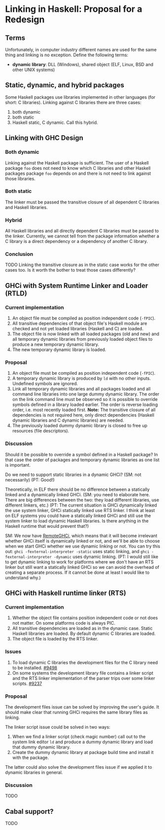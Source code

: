 # Linking in Haskell: Proposal for a Redesign

## Terms


Unfortunately, in computer industry different names are used for the same thing and linking is no exception. Define the following terms:

- **dynamic library**: DLL (Windows), shared object (ELF, Linux, BSD and other UNIX systems)

## Static, dynamic, and hybrid packages


Some Haskell packages use libraries implemented in other languages (for short: C libraries). Linking against C libraries there are three cases:

1. both dynamic
1. both static
1. Haskell static, C dynamic. Call this hybrid.

## Linking with GHC Design

### Both dynamic


Linking against the Haskell package is sufficient. The user of a Haskell package `foo` does not need to know which C libraries and other Haskell packages package `foo` depends on and there is not need to link against those libraries.

### Both static


The linker must be passed the transitive closure of all dependent C libraries and Haskell libraries.

### Hybrid


All Haskell libraries and all directly dependent C libraries must be passed to the linker. Currently, we cannot tell from the package information whether a C library is a direct dependency or a dependency of another C library.

### Conclusion

TODO
Linking the transitive closure as in the static case works for the other cases too. Is it worth the bother to treat those cases differently?

## GHCi with System Runtime Linker and Loader (RTLD)

### Current implementation

1. An object file must be compiled as position independent code (`-fPIC`). 
1. All transitive dependencies of that object file's Haskell module are checked and not yet loaded libraries (Haskell and C) are loaded.
1. The object file is now linked with all loaded packages (old and new) and all temporary dynamic libraries from previously loaded object files to produce a new temporary dynamic library.
1. The new temporary dynamic library is loaded.

### Proposal

1. An object file must be compiled as position independent code (`-fPIC`).
1. A temporary dynamic library is produced by `ld` with no other inputs. Undefined symbols are ignored.
1. Link all temporary dynamic libraries and all packages loaded and all command line libraries into one large dummy dynamic library. The order on the link command line must be observed so it is possible to override symbols defined in a library loaded earlier. The order is reverse loading order, i.e. most recently loaded first. **Note:** The transitive closure of all dependencies is not required here, only direct dependencies (Haskell dynamic libraries and C dynamic libraries) are needed.
1. The previously loaded dummy dynamic library is closed to free up resources (file descriptors).

### Discussion


Should it be possible to override a symbol defined in a Haskell package? In that case the order of packages and temporary dynamic libraries as one list is important. 


Do we need to support static libraries in a dynamic GHCi? (SM: not necessarily) (PT: Good!)


Theoretically, in ELF there should be no difference between a statically linked and a dynamically linked GHCi.  (SM: you need to elaborate here.  There are big differences between the two: they load different libraries, use different linkers, etc.) (PT: The current situation is GHCi dynamically linked the use system linker, GHCi statically linked use RTS linker. I think at least on ELF systems you could have a statically linked GHCi and still use the system linker to load dynamic Haskell libraries. Is there anything in the Haskell runtime that would prevent that?)


SM: We now have [RemoteGHCi](remote-gh-ci), which means that it will become irrelevant whether GHCi itself is dynamically linked or not, and we'll be able to choose when we start GHCi whether we use dynamic linking or not.  You can try this out: `ghci -fexternal-interpreter -static` uses static linking, and `ghci -fexternal-interpreter -dynamic` uses dynamic linking. (PT: I would still like to get dynamic linking to work for platforms where we don't have an RTS linker but still want a statically linked GHCi so we can avoid the overhead of creating a separate process. If it cannot be done at least I would like to understand why.)

## GHCi with Haskell runtime linker (RTS)

### Current implementation

1. Whether the object file contains position independent code or not does not matter. On some platforms code is always PIC.
1. All transitive dependencies are loaded as in the dynamic case. Static Haskell libraries are loaded. By default dynamic C libraries are loaded.
1. The object file is loaded by the RTS linker.

### Issues

1. To load dynamic C libraries the development files for the C library need to be installed. [\#9498](https://gitlab.haskell.org//ghc/ghc/issues/9498)
1. On some systems the development library file contains a linker script and the RTS linker implementation of the parser trips over some linker scripts. [\#9237](https://gitlab.haskell.org//ghc/ghc/issues/9237)

### Proposal


The development files issue can be solved by improving the user's guide. It should make clear that running GHCi requires the same library files as linking.


The linker script issue could be solved in two ways:

1. When we find a linker script (check magic number) call out to the system link editor `ld` and produce a dummy dynamic library and load that dummy dynamic library.
1. Create the dummy dynamic library at package build time and install it with the package.


The latter could also solve the development files issue if we applied it to dynamic libraries in general.

### Discussion

TODO

## Cabal support?

TODO